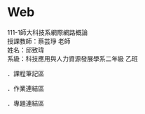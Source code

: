 # Web
111-1師大科技系網際網路概論  
授課教師：蔡芸琤 老師  
姓名：邱致瑋  
系級：科技應用與人力資源發展學系二年級 乙班  
  
．課程筆記區
  
．作業連結區
  
．專題連結區
  
